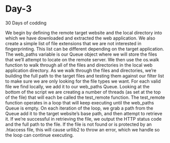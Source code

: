 # Day-3
30 Days of codding 




We begin by defining the remote target website and the local directory into which we have downloaded and extracted the web application. 
We also create a simple list of file extensions that we are not interested in fingerprinting. 
This list can be different depending on the target application. The web_paths variable is our Queue object where we will store the files 
that we’ll attempt to locate on the remote server. We then use the os.walk function to walk through all of the files and directories in the local web 
application directory.
As we walk through the files and directories, we’re building the full path to the target files and testing them against our filter 
list to make sure we are only looking for the file types we want.
For each valid file we find locally, we add it to our web_paths Queue.
Looking at the bottom of the script  we are creating a number of threads (as set at the top of the file) that will each be called the test_remote
function. 
The test_remote function operates in a loop that will keep executing until the web_paths Queue is empty. On each iteration of the loop, we grab 
a path from the Queue  add it to the target website’s base path, and then 
attempt to retrieve it. If we’re successful in retrieving the file, we output the 
HTTP status code and the full path to the file. If the file is not found or 
is protected by an .htaccess file, this will cause urllib2 to throw an error, 
which we handle so the loop can continue executing.

